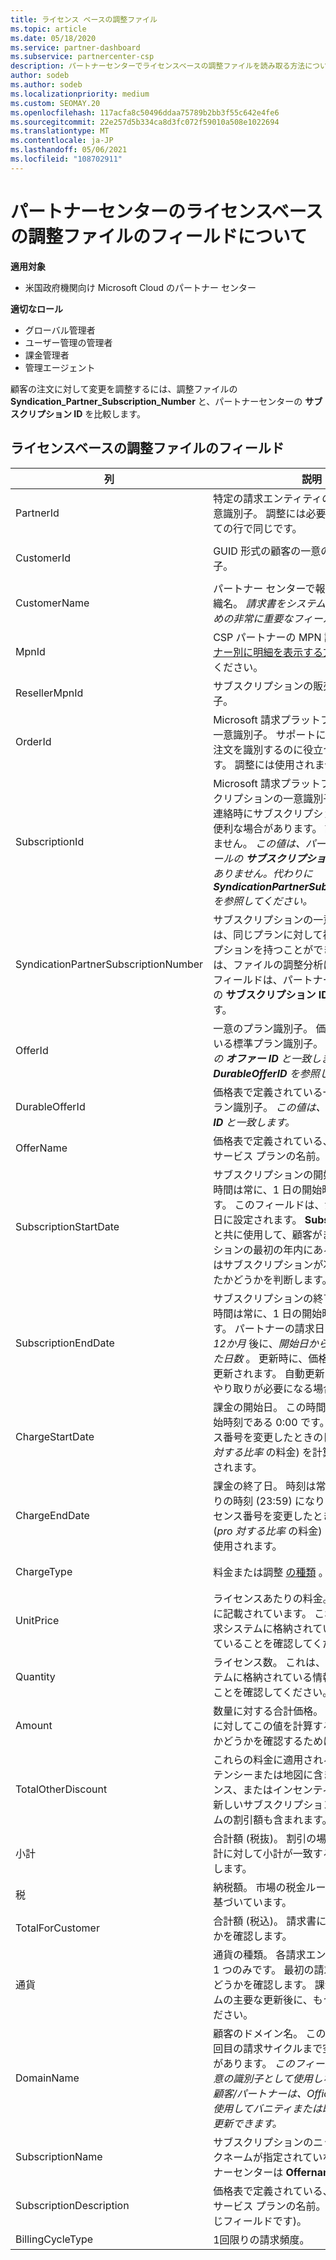 ```yaml
---
title: ライセンス ベースの調整ファイル
ms.topic: article
ms.date: 05/18/2020
ms.service: partner-dashboard
ms.subservice: partnercenter-csp
description: パートナーセンターでライセンスベースの調整ファイルを読み取る方法について説明します。 この記事では、ライセンスベースの偵察ファイルの各フィールドの意味について説明します。
author: sodeb
ms.author: sodeb
ms.localizationpriority: medium
ms.custom: SEOMAY.20
ms.openlocfilehash: 117acfa8c50496ddaa75789b2bb3f55c642e4fe6
ms.sourcegitcommit: 22e257d5b334ca8d3fc072f59010a508e1022694
ms.translationtype: MT
ms.contentlocale: ja-JP
ms.lasthandoff: 05/06/2021
ms.locfileid: "108702911"
---
```

# <a name="understand-the-fields-in-partner-center-license-based-reconciliation-files"></a>パートナーセンターのライセンスベースの調整ファイルのフィールドについて

**適用対象**

- 米国政府機関向け Microsoft Cloud のパートナー センター

**適切なロール**

- グローバル管理者
- ユーザー管理の管理者
- 課金管理者
- 管理エージェント

顧客の注文に対して変更を調整するには、調整ファイルの **Syndication_Partner_Subscription_Number** と、パートナーセンターの **サブスクリプション ID** を比較します。

## <a name="fields-in-license-based-reconciliation-files"></a>ライセンスベースの調整ファイルのフィールド

| 列 | 説明 | 値の例 |
| ------ | ----------- | ------------ |
| PartnerId | 特定の請求エンティティの GUID 形式の一意識別子。 調整には必要ありません。 すべての行で同じです。 | *8ddd03642-test-test-test-46b58d356b4e* |
| CustomerId | GUID 形式の顧客の一意の Microsoft 識別子。 | *12ABCD34-001A-BCD2-987C-3210ABCD5678* |
| CustomerName | パートナー センターで報告される顧客の組織名。 *請求書をシステム情報と調整するための非常に重要なフィールドです。* | *Test Customer A* |
| MpnId | CSP パートナーの MPN 識別子。 「 [パートナー別に明細を表示する方法」を](use-the-reconciliation-files.md#itemize-reconciliation-files-by-partner)参照してください。 | *4390934* |
| ResellerMpnId | サブスクリプションの販売店の MPN 識別子。  |
| OrderId | Microsoft 請求プラットフォームでの注文の一意識別子。 サポートに連絡するときに、注文を識別するのに役立つ場合があります。 調整には使用されません。 | *566890604832738111* |
| SubscriptionId | Microsoft 請求プラットフォームでのサブスクリプションの一意識別子。 サポートへの連絡時にサブスクリプションを特定すると便利な場合があります。 調整には使用されません。 *この値は、パートナー管理コンソールの **サブスクリプション ID** と同じではありません。代わりに **SyndicationPartnerSubscriptionNumber** を参照してください。* | *usCBMgAAAAAAAAIA* |
| SyndicationPartnerSubscriptionNumber | サブスクリプションの一意の識別子。 顧客は、同じプランに対して複数のサブスクリプションを持つことができます。 この列は、ファイルの調整分析に重要です。 このフィールドは、パートナー管理コンソールの **サブスクリプション ID** にマップされます。 | *fb977ab5-test-test-test-24c8d9591708* |
| OfferId | 一意のプラン識別子。 価格表に定義されている標準プラン識別子。 *この値は、価格表の **オファー ID** と一致しません。代わりに **DurableOfferID** を参照してください。* | *FE616D64-E9A8-40EF-843F-152E9BBEF3D1* |
| DurableOfferId | 価格表で定義されている一意の永続的なプラン識別子。 *この値は、価格表の **プラン ID** と一致します。* | *1017D7F3-6D7F-4BFA-BDD8-79BC8F104E0C* |
| OfferName | 価格表で定義されている、顧客が購入したサービス プランの名前。 | *Microsoft Office 365 (プラン E3)* |
| SubscriptionStartDate | サブスクリプションの開始日 (UTC)。 この時間は常に、1 日の開始時刻である 0:00 です。 このフィールドは、注文が送信された日に設定されます。 **Subscriptionenddate** と共に使用して、顧客がまだサブスクリプションの最初の年内にあるかどうか、またはサブスクリプションが次の年に更新されたかどうかを判断します。 | *2/1/2019 0:00* |
| SubscriptionEndDate | サブスクリプションの終了日 (UTC)。 この時間は常に、1 日の開始時刻である 0:00 です。 パートナーの請求日または *更新日から12か月* 後に、*開始日から12か月を加算した日数* 。 更新時に、価格は最新の価格表に更新されます。 自動更新の前に、顧客とのやり取りが必要になる場合があります。 | *2/1/2019 0:00* |
| ChargeStartDate | 課金の開始日。 この時間は常に、1 日の開始時刻である 0:00 です。 顧客がライセンス番号を変更したときの日単位の料金 (*pro 対する比率* の料金) を計算するために使用されます。 | *2/1/2019 0:00* |
| ChargeEndDate | 課金の終了日。 時刻は常に、その日の終わりの時刻 (23:59) になります。 顧客がライセンス番号を変更したときの日単位の料金 (*pro 対する比率* の料金) を計算するために使用されます。 | *2/28/2019 23:59* |
| ChargeType | 料金または調整 [の種類](recon-file-charge-types.md) 。 | [料金の種類](recon-file-charge-types.md)を参照してください。 |
| UnitPrice | ライセンスあたりの料金。購入時の価格表に記載されています。 これは、調整時に請求システムに格納されている情報と一致していることを確認してください。 | *6.82* |
| Quantity | ライセンス数。 これは、調整時に請求システムに格納されている情報と一致していることを確認してください。 | *2* |
| Amount | 数量に対する合計価格。 金額の計算が顧客に対してこの値を計算する方法と一致するかどうかを確認するために使用されます。 | *13.32* |
| TotalOtherDiscount | これらの料金に適用される割引額。 コンピテンシーまたは地図に含まれる製品ライセンス、またはインセンティブの対象となる新しいサブスクリプションには、このコラムの割引額も含まれます。 | *2.32* |
| 小計 | 合計額 (税抜)。 割引の場合、予想される合計に対して小計が一致するかどうかを確認します。 | *11* |
| 税 | 納税額。 市場の税金ルールと特定の状況に基づいています。 | *0* |
| TotalForCustomer | 合計額 (税込)。 請求書に課税されるかどうかを確認します。 | *11* |
| 通貨 | 通貨の種類。 各請求エンティティの通貨は 1 つのみです。 最初の請求書と一致するかどうかを確認します。 課金プラットフォームの主要な更新後に、もう一度確認してください。 | *EUR* |
| DomainName | 顧客のドメイン名。 このフィールドは、2 回目の請求サイクルまで空白になる可能性があります。 *このフィールドは、顧客の一意の識別子として使用しないでください。顧客/パートナーは、Office 365 ポータルを使用してバニティまたは既定のドメインを更新できます。* | *example.onmicrosoft.com* |
| SubscriptionName | サブスクリプションのニックネーム。 ニックネームが指定されていない場合、パートナーセンターは **Offername** を使用します。 | *プロジェクトをオンラインにする* |
| SubscriptionDescription | 価格表で定義されている、顧客が購入したサービス プランの名前。 (これは **オフ** と同じフィールドです)。 | *PROJECT ONLINE PREMIUM WITHOUT PROJECT CLIENT* |
| BillingCycleType | 1回限りの請求頻度。| *毎月* |
